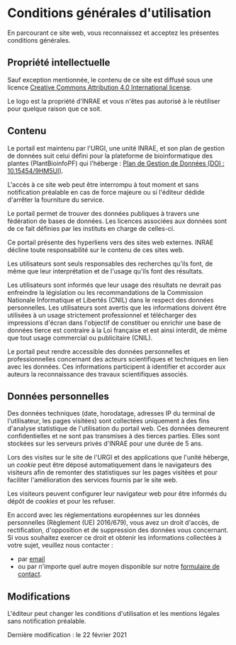 # Conditions générales d'utilisation 

En parcourant ce site web, vous reconnaissez et acceptez les présentes conditions générales.

## Propriété intellectuelle

Sauf exception mentionnée, le contenu de ce site est diffusé sous une licence [Creative Commons Attribution 4.0 International license](https://creativecommons.org/licenses/by/4.0/).

Le logo est la propriété d'INRAE et vous n'êtes pas autorisé à le réutiliser pour quelque raison que ce soit.

## Contenu

Le portail est maintenu par l'URGI, une unité INRAE, et son plan de gestion de données suit celui défini pour la plateforme de bioinformatique des plantes (PlantBioinfoPF) qui l'héberge : [Plan de Gestion de Données (DOI : 10.15454/9HM5UI)](https://doi.org/10.15454/9HM5UI).

L'accès à ce site web peut être interrompu à tout moment et sans notification préalable en cas de force majeure ou si l'éditeur dédide d'arrêter la fourniture du service.

Le portail permet de trouver des données publiques à travers une fédération de bases de données.
Les licences associées aux données sont de ce fait définies par les instituts en charge de celles-ci.

Ce portail présente des hyperliens vers des sites web externes.
INRAE décline toute responsabilité sur le contenu de ces sites web.

Les utilisateurs sont seuls responsables des recherches qu'ils font, de même que leur interprétation et de l'usage qu'ils font des résultats.

Les utilisateurs sont informés que leur usage des résultats ne devrait pas enfreindre la législation ou les recommandations de la Commission Nationale Informatique et Libertés (CNIL) dans le respect des données personnelles.
Les utilisateurs sont avertis que les informations doivent être utilisées à un usage strictement professionnel et télécharger des impressions d'écran dans l'objectif de constituer ou enrichir une base de données tierce est contraire à la Loi française et est ainsi interdit, de même que tout usage commercial ou publicitaire (CNIL).

Le portail peut rendre accessible des données personnelles et professionnelles concernant des acteurs scientifiques et techniques en lien avec les données.
Ces informations participent à identifier et accorder aux auteurs la reconnaissance des travaux scientifiques associés.

## Données personnelles

Des données techniques (date, horodatage, adresses IP du terminal de l'utilisateur, les pages visitées) sont collectées uniquement à des fins d'analyse statistique de l'utilisation du portail web.
Ces données demeurent confidentielles et ne sont pas transmises à des tierces parties.
Elles sont stockées sur les serveurs privés d'INRAE pour une durée de 5 ans.

Lors des visites sur le site de l'URGI et des applications que l'unité héberge, un _cookie_ peut être déposé automatiquement dans le navigateurs des visiteurs afin de remonter des statistiques sur les pages visitées et pour faciliter l'amélioration des services fournis par le site web.

Les visiteurs peuvent configurer leur navigateur web pour être informés du dépôt de _cookies_ et pour les refuser.

En accord avec les réglementations européennes sur les données personnelles (Règlement (UE) 2016/679), vous avez un droit d'accès, de rectification, d'opposition et de suppression des données vous concernant.
Si vous souhaitez exercer ce droit et obtenir les informations collectées à votre sujet, veuillez nous contacter :
- par [email](mailto:urgi-contact@inrae.fr?subject=%5BData%20Discovery%5D%20GPDR%20request)
- ou par n'importe quel autre moyen disponible sur notre [formulaire de contact](https://urgi.versailles.inrae.fr/Contact-us).

## Modifications

L'éditeur peut changer les conditions d'utilisation et les mentions légales sans notification préalable.

Dernière modification : le 22 février 2021
